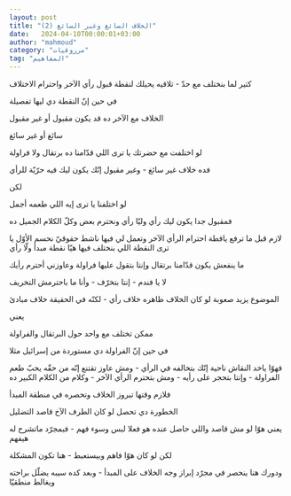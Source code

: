 ```yaml
---
layout: post
title: "الخلاف السائغ وغير السائغ (2)"
date:   2024-04-10T00:00:01+03:00
author: "mahmoud"
category: "مرزوقيات"
tag: "المفاهيم"
---
```



كتير لما بنختلف مع حدّ - تلاقيه يحيلك لنقطة قبول رأي
الآخر واحترام الاختلاف

في حين إنّ النقطة دي ليها تفصيلة




الخلاف مع الآخر ده قد يكون مقبول أو غير مقبول

سائغ أو غير سائغ

لو اختلفت مع حضرتك يا ترى اللي قدّامنا ده برتقال ولا
فراولة

فده خلاف غير سائغ - وغير مقبول إنّك يكون ليك فيه حرّيّة
للرأي




لكن

لو اختلفنا يا ترى إيه اللي طعمه أجمل

فمقبول جدا يكون ليك رأي وليّا رأي ونحترم بعض وكلّ الكلام
الجميل ده




لازم قبل ما ترفع يافطة احترام الرأي الآخر وتعمل لي فيها
ناشط حقوقيّ نحسم الأوّل يا ترى النقطة اللي بنختلف فيها هيّا نقطة مبدأ ولّا
رأي




ما ينفعش يكون قدّامنا برتقال وإنتا بتقول عليها فراولة
وعاوزني أحترم رأيك

لا يا فندم - إنتا بتخرّف - وأنا ما باحترمش التخريف




الموضوع يزيد صعوبة لو كان الخلاف ظاهره خلاف رأي - لكنّه
في الحقيقة خلاف مبادئ

يعني

ممكن تختلف مع واحد حول البرتقال والفراولة

في حين إنّ الفراولة دي مستوردة من إسرائيل مثلا




فهوّا ياخد النقاش ناحية إنّك بتخالفه في الرأي - ومش عاوز
تقتنع إنّه من حقّه يحبّ طعم الفراولة - وإنتا بتحجر على رأيه - ومش بتحترم
الرأي الآخر - وكلام من الكلام الكبير ده

فلازم وقتها تبروز الخلاف وتحصره في منطقة المبدأ




الخطورة دي تحصل لو كان الطرف الآخ قاصد التضليل

يعني هوّا لو مش قاصد واللي حاصل عنده هو فعلا لبس وسوء
فهم - فبمجرّد ماتشرح له هيفهم

لكن لو كان هوّا فاهم وبيستعبط -
هنا تكون المشكلة




ودورك هنا ينحصر في مجرّد إبراز وجه الخلاف على المبدأ -
وبعد كده سيبه يضلّل براحته ويغالط منطقيّا
